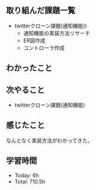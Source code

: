 ## 取り組んだ課題一覧
- twitterクローン課題(通知機能))
    - 通知機能の実装方法リサーチ
    - ER図作成
    - コントローラ作成
## わかったこと
## 次やること
-  twitterクローン課題(通知機能)
## 感じたこと
なんとなく実装方法がわかってきた。
## 学習時間
- Today: 6h
- Total: 710.5h